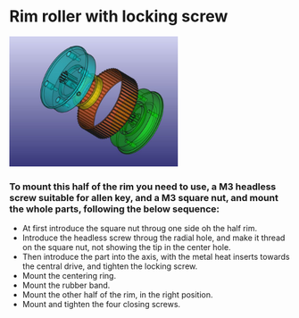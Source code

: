 # Rim roller with locking screw


<p align="left">
<img src="https://github.com/Escrich/00-Filamentalist_Rewinder_Escrich_modifications-00/blob/master/20250526%20Modified%20Rim%20roller/Rim%20roller%20with%20locking%20screw/20250528%20Half%20Rim%20roller%20with%20square%20nut%20and%20locking%20screw%20(05).JPG" alt='Rim roller with square nunt and locking screw' width='60%'>
</p>

### To mount this half of the rim you need to use, a M3 headless screw suitable for allen key, and a M3 square nut, and mount the whole parts, following the below sequence:

- At first introduce the square nut throug one side oh the half rim.
- Introduce the headless screw throug the radial hole, and make it thread on the square nut, not showing the tip in the center hole.
- Then introduce the part into the axis, with the metal heat inserts towards the central drive, and tighten the locking screw.
- Mount the centering ring.
- Mount the rubber band.
- Mount the other half of the rim, in the right position.
- Mount and tighten the four closing screws.
